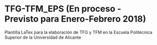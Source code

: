 # TFG-TFM_EPS (En proceso - Previsto para Enero-Febrero 2018)
Plantilla LaTex para la elaboración de TFG y TFM en la Escuela Politécnica Superior de la Universidad de Alicante
